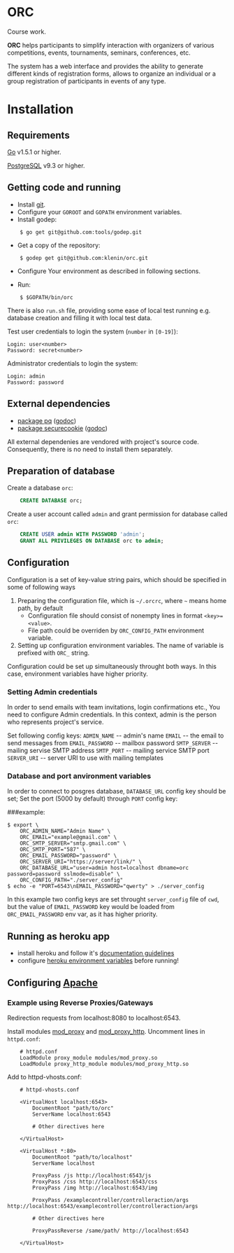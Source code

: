 ORC
===

Course work.

**ORC** helps participants to simplify interaction with
organizers of various competitions, events, tournaments, seminars,
conferences, etc.

The system has a web interface and provides the ability to generate
different kinds of registration forms, allows to organize an individual
or a group registration of participants in events of any type.

# Installation

## Requirements

[Go][1] v1.5.1 or higher.

[PostgreSQL][2] v9.3 or higher.

## Getting code and running

- Install [git][3].
- Configure your `GOROOT` and `GOPATH` environment variables.
- Install godep:

```console
    $ go get git@github.com:tools/godep.git
```

- Get a copy of the repository:


```console
    $ godep get git@github.com:klenin/orc.git
```

- Configure Your environment as described in following sections.

- Run:

```console
    $ $GOPATH/bin/orc
```
There is also `run.sh` file, providing some ease of local test running e.g. database creation and filling it with local test data.


Test user credentials to login the system (`number` in `[0-19]`):

    Login: user<number>
    Password: secret<number>

Administrator credentials to login the system:

    Login: admin
    Password: password

## External dependencies

- [package pq][4] ([godoc](http://godoc.org/github.com/lib/pq))
- [package securecookie][5] ([godoc](http://godoc.org/github.com/gorilla/securecookie))

All external dependenies are vendored with project's source code.
Consequently, there is no need to install them separately.

## Preparation of database

Create a database `orc`:

```sql
    CREATE DATABASE orc;
```

Create a user account called `admin` and grant permission for database called `orc`:

```sql
    CREATE USER admin WITH PASSWORD 'admin';
    GRANT ALL PRIVILEGES ON DATABASE orc to admin;
```

## Configuration

Configuration is a set of key-value string pairs, which should be specified in some of following ways

1. Preparing the configuration file, which is `~/.orcrc`, where `~` means home path, by default
    * Configuration file should consist of nonempty lines in format `<key>=<value>`.
    * File path could be overriden by `ORC_CONFIG_PATH` environment variable.
2. Setting up configuration environment variables. The name of variable is <key> prefixed with `ORC_` string.

Configuration could be set up simultaneously throught both ways. In this case, environment variables have higher priority.

### Setting Admin credentials

In order to send emails with team invitations, login confirmations etc., You need to configure Admin credentials.
In this context, admin is the person who represents project's service.

Set following config keys:
`ADMIN_NAME` -- admin's name
`EMAIL` -- the email to send messages from
`EMAIL_PASSWORD` -- mailbox password
`SMTP_SERVER` -- mailing servise SMTP address
`SMTP_PORT` -- mailing service SMTP port
`SERVER_URI` -- server URI to use with mailing templates


### Database and port anvironment variables

In order to connect to posgres database, `DATABASE_URL` config key should be set;
Set the port (5000 by default) through `PORT` config key:


###example:

```console
$ export \
    ORC_ADMIN_NAME="Admin Name" \
    ORC_EMAIL="example@gmail.com" \
    ORC_SMTP_SERVER="smtp.gmail.com" \
    ORC_SMTP_PORT="587" \
    ORC_EMAIL_PASSWORD="password" \
    ORC_SERVER_URI="https://server/link/" \
    ORC_DATABASE_URL="user=admin host=localhost dbname=orc password=password sslmode=disable" \
    ORC_CONFIG_PATH="./server_config"
$ echo -e "PORT=6543\nEMAIL_PASSWORD="qwerty" > ./server_config
```

In this example two config keys are set throught `server_config` file of `cwd`, but the value of `EMAIL_PASSWORD` key would be loaded from `ORC_EMAIL_PASSWORD` env var, as it has higher priority.

## Running as heroku app

- install heroku and follow it's [documentation guidelines](https://devcenter.heroku.com/articles/getting-started-with-go#introduction)
- configure [heroku environment variables](https://devcenter.heroku.com/articles/config-vars) before running!

## Configuring [Apache][6]

### Example using Reverse Proxies/Gateways

Redirection requests from localhost:8080 to localhost:6543.

Install modules [mod_proxy][7] and [mod_proxy_http][8]. Uncomment lines in `httpd.conf`:

```
    # httpd.conf
    LoadModule proxy_module modules/mod_proxy.so
    LoadModule proxy_http_module modules/mod_proxy_http.so
```

Add to httpd-vhosts.conf:

```
    # httpd-vhosts.conf

    <VirtualHost localhost:6543>
        DocumentRoot "path/to/orc"
        ServerName localhost:6543

        # Other directives here

    </VirtualHost>

    <VirtualHost *:80>
        DocumentRoot "path/to/localhost"
        ServerName localhost

        ProxyPass /js http://localhost:6543/js
        ProxyPass /css http://localhost:6543/css
        ProxyPass /img http://localhost:6543/img

        ProxyPass /examplecontroller/controlleraction/args http://localhost:6543/examplecontroller/controlleraction/args

        # Other directives here

        ProxyPassReverse /same/path/ http://localhost:6543

    </VirtualHost>
```

[1]: https://golang.org
[2]: http://www.postgresql.org
[3]: http://git-scm.com
[4]: https://github.com/lib/pq
[5]: http://www.gorillatoolkit.org/pkg/securecookie
[6]: http://httpd.apache.org
[7]: http://httpd.apache.org/docs/2.2/mod/mod_proxy.html
[8]: http://httpd.apache.org/docs/2.2/mod/mod_proxy_http.html
